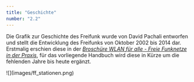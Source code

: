 ```yaml
---
title: "Geschichte"
number: "2.2"
---
```


Die Grafik zur Geschichte des Freifunk wurde von David Pachali entworfen und stellt die Entwicklung des Freifunks von Oktober 2002 bis 2014 dar. Erstmalig erschien diese in der *<a href="https://www.mabb.de/uber-die-mabb/presse/pressemitteilungen-details/wlan-fuer-alle-freie-funknetze-in-der-praxis.html">Broschüre WLAN für alle - Freie Funknetze in der Praxis</a>*, für das vorliegende Handbuch wird diese in Kürze um die fehlenden Jahre bis heute ergänzt.

<div enlarge-on-click class = "full-width" markdown="1">
![](images/ff_stationen.png)
</div>
